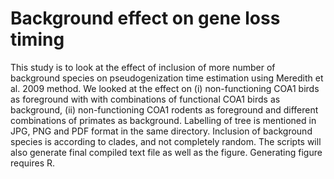 # Background effect on gene loss timing
This study is to look at the effect of inclusion of more number of background species on pseudogenization time estimation using Meredith et al. 2009 method. We looked at the effect on (i) non-functioning COA1 birds as foreground with with combinations of functional COA1 birds as background, (ii) non-functioning COA1 rodents as foreground and different combinations of primates as background. Labelling of tree is mentioned in JPG, PNG and PDF format in the same directory. Inclusion of background species is according to clades, and not completely random. The scripts will also generate final compiled text file as well as the figure. Generating figure requires R.
